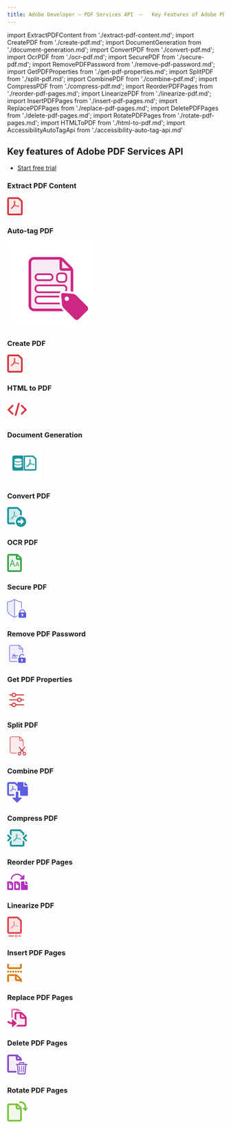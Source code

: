 ```yaml
---
title: Adobe Developer — PDF Services API  —   Key Features of Adobe PDF Services API
---
```


import ExtractPDFContent from './extract-pdf-content.md';
import CreatePDF from './create-pdf.md';
import DocumentGeneration from './document-generation.md';
import ConvertPDF from './convert-pdf.md';
import OcrPDF from './ocr-pdf.md';
import SecurePDF from './secure-pdf.md';
import RemovePDFPassword from './remove-pdf-password.md';
import GetPDFProperties from './get-pdf-properties.md';
import SplitPDF from './split-pdf.md';
import CombinePDF from './combine-pdf.md';
import CompressPDF from './compress-pdf.md';
import ReorderPDFPages from './reorder-pdf-pages.md';
import LinearizePDF from './linearize-pdf.md';
import InsertPDFPages from './insert-pdf-pages.md';
import ReplacePDFPages from './replace-pdf-pages.md';
import DeletePDFPages from './delete-pdf-pages.md';
import RotatePDFPages from './rotate-pdf-pages.md';
import HTMLToPDF from './html-to-pdf.md';
import AccessibilityAutoTagApi from './accessibility-auto-tag-api.md'

<!-- Key Features of Adobe PDF Services API -->

<DCSummaryBlock slots="heading, buttons"  background="rgb(31, 42, 73)" buttonPositionRight className="key-features-code-block" />

## Key features of Adobe PDF Services API

- [Start free trial](https://acrobatservices.adobe.com/dc-integration-creation-app-cdn/main.html?api=pdf-services-api)

<TabsBlock orientation="vertical" slots="heading, image, content" repeat="19"  theme="dark" className='bgBlue code-block-0 key-features-code-block service-code-block tabBlockAlign' />

### Extract PDF Content

![EMPTY_ALT](../../images/s_createpdf_color_24.svg)

<ExtractPDFContent/>

### Auto-tag PDF

![EMPTY_ALT](../../images/autotagIcon.svg)

<AccessibilityAutoTagApi/>

### Create PDF

![EMPTY_ALT](../../images/s_createpdf_color_24.svg)

<CreatePDF/>

### HTML to PDF

![EMPTY_ALT](../../images/s_html-to-pdf.svg)

<HTMLToPDF/>

### Document Generation

![EMPTY_ALT](../../images/ic-dynamic-pdf-gen-40.svg)

<DocumentGeneration/>

### Convert PDF

![EMPTY_ALT](../../images/export_page.svg)

<ConvertPDF/>

### OCR PDF

![EMPTY_ALT](../../images/recognize_text.svg)

<OcrPDF/>

### Secure PDF

![EMPTY_ALT](../../images/s_protect_24.svg)

<SecurePDF/>

### Remove PDF Password

![EMPTY_ALT](../../images/s_unlock-pdf_22.svg)

<RemovePDFPassword/>

### Get PDF Properties

![EMPTY_ALT](../../images/s_properties_22.svg)

<GetPDFProperties/>

### Split PDF

![EMPTY_ALT](../../images/s_split-pdf_22.svg)

<SplitPDF/>

### Combine PDF

![EMPTY_ALT](../../images/s_combinefiles_color_24.svg)

<CombinePDF/>

### Compress PDF

![EMPTY_ALT](../../images/compress_pdf.svg)

<CompressPDF/>

### Reorder PDF Pages

![EMPTY_ALT](../../images/reorder_page.svg)

<ReorderPDFPages/>

### Linearize PDF

![EMPTY_ALT](../../images/linearize_pdf.svg)

<LinearizePDF/>

### Insert PDF Pages

![EMPTY_ALT](../../images/insert_page.svg)

<InsertPDFPages/>

### Replace PDF Pages

![EMPTY_ALT](../../images/replace_page.svg)

<ReplacePDFPages/>

### Delete PDF Pages

![EMPTY_ALT](../../images/delete_page.svg)

<DeletePDFPages/>

### Rotate PDF Pages

![EMPTY_ALT](../../images/rotate_page.svg)

<RotatePDFPages/>

